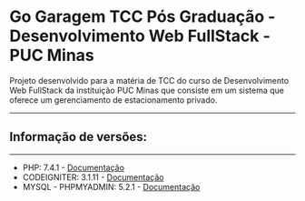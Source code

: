 # Go Garagem TCC Pós Graduação - Desenvolvimento Web FullStack - PUC Minas

Projeto desenvolvido para a matéria de TCC do curso de Desenvolvimento Web FullStack da instituição PUC Minas que consiste
em um sistema que oferece um gerenciamento de estacionamento privado.

---

## Informação de versões:

---

- PHP: 7.4.1 - [Documentação](https://www.php.net/releases/7_4_1.php)
- CODEIGNITER: 3.1.11 - [Documentação](https://codeigniter.com/userguide3/index.html)
- MYSQL - PHPMYADMIN: 5.2.1 - [Documentação](https://www.phpmyadmin.net/docs/)

